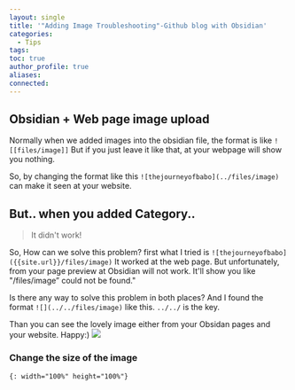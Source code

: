 ```yaml
---
layout: single
title: '"Adding Image Troubleshooting"-Github blog with Obsidian'
categories:
  - Tips
tags: 
toc: true
author_profile: true
aliases: 
connected:
---
```

## Obsidian + Web page image upload
Normally when we added images into the obsidian file, the format is like  `![[files/image]]`
But if you just leave it like that, at your webpage will show you nothing.

So, by changing the format like this
`![thejourneyofbabo](../files/image)`
can make it seen at your website.
## But.. when you added Category..
>It didn't work!

So, How can we solve this problem?
first what I tried is
`![thejourneyofbabo]({{site.url}}/files/image)`
It worked at the web page. But unfortunately, from your page preview at Obsidian will not work. It'll show you like "/files/image” could not be found."

Is there any way to solve this problem in both places?
And I found the format `![](../../files/image)` like this.
`../../` is the key.

Than you can see the lovely image either from your Obsidan pages and your website.
Happy:)
![](../../files/jslogo.jpg)
### Change the size of the image
`{: width="100%" height="100%"}`